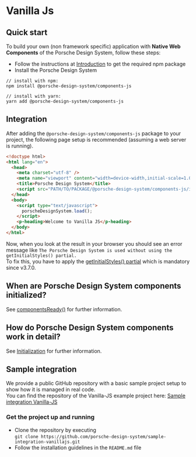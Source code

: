 # Vanilla Js

<TableOfContents></TableOfContents>

## Quick start

To build your own (non framework specific) application with **Native Web Components** of the Porsche Design System,
follow these steps:

- Follow the instructions at [Introduction](developing/introduction) to get the required npm package
- Install the Porsche Design System

```shell script
// install with npm:
npm install @porsche-design-system/components-js

// install with yarn:
yarn add @porsche-design-system/components-js
```

## Integration

After adding the `@porsche-design-system/components-js` package to your project, the following page setup is recommended
(assuming a web server is running).

```html
<!doctype html>
<html lang="en">
  <head>
    <meta charset="utf-8" />
    <meta name="viewport" content="width=device-width,initial-scale=1.0" />
    <title>Porsche Design System</title>
    <script src="PATH/TO/PACKAGE/@porsche-design-system/components-js/index.js"></script>
  </head>
  <body>
    <script type="text/javascript">
      porscheDesignSystem.load();
    </script>
    <p-heading>Welcome to Vanilla JS</p-heading>
  </body>
</html>
```

<Notification heading="Attention" state="warning">
  Now, when you look at the result in your browser you should see an error message like 
  <code>The Porsche Design System is used without using the getInitialStyles() partial.</code><br>
  To fix this, you have to apply the <a href="partials/initial-styles">getInitialStyles() partial</a> which is mandatory since v3.7.0.
</Notification>

## When are Porsche Design System components initialized?

See [componentsReady()](developing/components-ready) for further information.

## How do Porsche Design System components work in detail?

See [Initialization](must-know/initialization/introduction) for further information.

## Sample integration

We provide a public GitHub repository with a basic sample project setup to show how it is managed in real code.  
You can find the repository of the Vanilla-JS example project here:
[Sample integration Vanilla-JS](https://github.com/porsche-design-system/sample-integration-vanillajs)

### Get the project up and running

- Clone the repository by executing  
  `git clone https://github.com/porsche-design-system/sample-integration-vanillajs.git`
- Follow the installation guidelines in the `README.md` file
